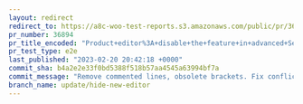 ```yaml
---
layout: redirect
redirect_to: https://a8c-woo-test-reports.s3.amazonaws.com/public/pr/36894/e2e/index.html
pr_number: 36894
pr_title_encoded: "Product+editor%3A+disable+the+feature+in+advanced+Settings."
pr_test_type: e2e
last_published: "2023-02-20 20:42:18 +0000"
commit_sha: b4a2e2e33f0bd5388f518b57aa4545a63994bf7a
commit_message: "Remove commented lines, obsolete brackets. Fix conflicts."
branch_name: update/hide-new-editor
---
```

